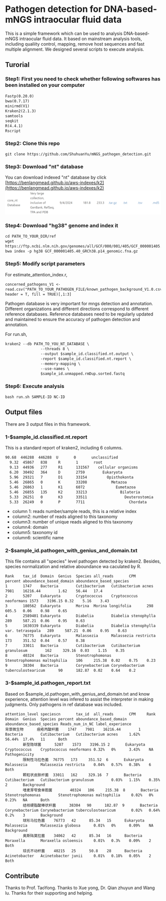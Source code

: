 # Pathogen detection for DNA-based-mNGS intraocular fluid data

This is a simple framework which can be used to analysis DNA-based-mNGS intraocular fluid data. It based on mainstream analysis tools, including qualiity control, mapping, remove host sequences and fast multiple alignment. We designed several scripts to execute analysis.

## Turorial

### Step1: First you need to check whether following softwares has been installed on your computer

    Fastp(0.20.0)
	bwa(0.7.17)
	minirmd(V1)
	Kraken2(2.1.3)
	samtools
	seqkit
	R(4.4.1)
	Rscript

### Step2: Clone this repo

```shell
git clone https://github.com/ShuhuanYu/mNGS_pathogen_detection.git
```

### Step3: Download "nt" database

You can download indexed "nt" database by click [https://benlangmead.github.io/aws-indexes/k2](https://benlangmead.github.io/aws-indexes/k2)
![image](https://github.com/ShuhuanYu/mNGS_pathogen_detection/blob/main/images/kraken2-nt.png)
### Step4: Download "hg38" genome and index it

```shell
cd PATH_TO_YOUR_DIR/ref
wget https://ftp.ncbi.nlm.nih.gov/genomes/all/GCF/000/001/405/GCF_000001405.40_GRCh38.p14/GCF_000001405.40_GRCh38.p14_genomic.fna.gz
bwa index -p hg38 GCF_000001405.40_GRCh38.p14_genomic.fna.gz
```

### Step5: Modify script parameters

For estimate_attention_index.r,

```shell
concerned_pathogens_V1 <- read.csv("PATH_TO_YOUR_PATHOGEN_FILE/known_pathogen_background_V1.0.csv", header = T, fill = TRUE)[,1:3]
```

Pathogen database is very important for mngs detection and annotation. Different organizations and different directions correspond to different reference databases. Reference databases need to be regularly updated and maintained to ensure the accuracy of pathogen detection and annotation.

For run.sh,

```shell
kraken2 --db PATH_TO_YOU_NT_DATABASE \
                --threads 8 \
                --output $sample_id.classified.nt.output \
                -report $sample_id.classified.nt.report \
                --memory-mapping \
                --use-names \
                $sample_id.unmapped.rmDup.sorted.fastq
```

### Step6:  Execute analysis

```shell
bash run.sh SAMPLE-ID NC-ID
```

## Output files

There are 3 output files in this framework.

### 1-$sample_id.classified.nt.report

This is a standard report of kraken2, including 6 columns.

```shell
90.68  446288  446288  U       0       unclassified
  9.32  45867   838     R       1       root
  9.13  44936   277     R1      131567    cellular organisms
  6.20  30492   364     D       2759        Eukaryota
  5.96  29321   7       D1      33154         Opisthokonta
  5.46  26865   0       K       33208           Metazoa
  5.46  26863   1       K1      6072              Eumetazoa
  5.46  26855   135     K2      33213               Bilateria
  5.33  26251   0       K3      33511                 Deuterostomia
  5.33  26249   0       P       7711                    Chordata
```

* column 1: reads number/sample reads, this is a relative index
* column2: number of reads aligned to this taxonomy
* column3: number of unique reads aligned to this taxonomy
* column4: domain
* column5: taxonomy id
* column6: scientific name

### 2-$sample_id.pathogen_with_genius_and_domain.txt

This file contains all "species" level pathogen detected by kraken2. Besides, species normalization and relative aboundance wa caculated by R. 

```shell
Rank    tax_id  Domain  Genius  Species all_reads       CPM     percent aboundance_based_domain aboundance_based_species
1       1747    Bacteria        Cutibacterium   Cutibacterium acnes     7981    16216.44        1.62    56.44   17.4
2       5207    Eukaryota       Cryptococcus    Cryptococcus neoformans 1573    3196.15 0.32    5.16    3.43
3       180562  Eukaryota       Morina  Morina longifolia       298     605.5   0.06    0.98    0.65
4       2589401 Eukaryota       Diabelia        Diabelia stenophylla    289     587.21  0.06    0.95    0.63
5       1630339 Eukaryota       Diabelia        Diabelia stenophylla var. tetrasepala   289     587.21  0.06    0.95    0.63
6       76775   Eukaryota       Malassezia      Malassezia restricta    173     351.52  0.04    0.57    0.38
7       33011   Bacteria        Cutibacterium   Cutibacterium granulosum        162     329.16  0.03    1.15    0.35
8       40324   Bacteria        Stenotrophomonas        Stenotrophomonas maltophilia    106     215.38  0.02    0.75    0.23
9       38304   Bacteria        Corynebacterium Corynebacterium tuberculostearicum      90      182.87  0.02    0.64    0.2
```

### 3-$sample_id.pathogen_report.txt

Based on $sample_id.pathogen_with_genius_and_domain.txt and know experience, attention level was infered to assist the interpreter in making judgments. Only pathogens in ref database was included.

```shell
attention_level speciescn       tax_id  all_reads       CPM     Rank    Domain  Genius  Species percent aboundance_based_domain aboundance_based_species Reads_num_in_NC label_experience
背景微生物      痤疮丙酸杆菌    1747    7981    16216.44        1       Bacteria        Cutibacterium   Cutibacterium acnes     1.62%    56.44%  17.4%   11      Both
        新型隐球菌      5207    1573    3196.15 2       Eukaryota       Cryptococcus    Cryptococcus neoformans 0.32%   0%      3.43%    NA      Pathogenicity
        限制性马拉色菌  76775   173     351.52  6       Eukaryota       Malassezia      Malassezia restricta    0.04%   0.57%   0.38%    6       Both
        颗粒状皮肤杆菌  33011   162     329.16  7       Bacteria        Cutibacterium   Cutibacterium granulosum        0.03%   1.15%    0.35%   2       Background
        嗜麦芽窄食单胞菌        40324   106     215.38  8       Bacteria        Stenotrophomonas        Stenotrophomonas maltophilia     0.02%   0%      0.23%   NA      Both
        结核硬脂酸棒状杆菌      38304   90      182.87  9       Bacteria        Corynebacterium Corynebacterium tuberculostearicum       0.02%   0.64%   0.2%    3       Background
        球形马拉色菌    76773   42      85.34   15      Eukaryota       Malassezia      Malassezia globosa      0.01%   0%      0.09%    NA      Background
        奥斯陆莫拉菌    34062   42      85.34   16      Bacteria        Moraxella       Moraxella osloensis     0.01%   0.3%    0.09%    2       Both
        琼氏不动杆菌    40215   25      50.8    28      Bacteria        Acinetobacter   Acinetobacter junii     0.01%   0.18%   0.05%    2       Both
```

## Contribute

Thanks to Prof. TaoYong. Thanks to Xue yong, Dr. Qian zhuyun and Wang lu. Thanks for their supporting and helping.
